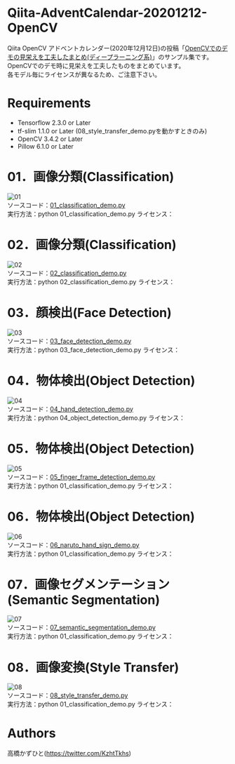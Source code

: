 # Qiita-AdventCalendar-20201212-OpenCV
Qiita OpenCV アドベントカレンダー(2020年12月12日)の投稿「[OpenCVでのデモの見栄えを工夫したまとめ(ディープラーニング系)](https://qiita.com/Kazuhito/private/f8f21956436dc410f8d2)」のサンプル集です。<br>
OpenCVでのデモ時に見栄えを工夫したものをまとめています。<br>
各モデル毎にライセンスが異なるため、ご注意下さい。

# Requirements
* Tensorflow 2.3.0 or Later
* tf-slim 1.1.0 or Later (08_style_transfer_demo.pyを動かすときのみ)
* OpenCV 3.4.2 or Later
* Pillow 6.1.0 or Later

# 01．画像分類(Classification)
![01](https://user-images.githubusercontent.com/37477845/101269862-7b787700-37b6-11eb-8006-2b7c42402f09.gif)<br>
ソースコード：[01_classification_demo.py](https://github.com/Kazuhito00/Qiita-AdventCalendar-20201212-OpenCV/blob/main/01_classification_demo.py)<br>
実行方法：python 01_classification_demo.py
ライセンス：

# 02．画像分類(Classification)
![02](https://user-images.githubusercontent.com/37477845/101269864-7e736780-37b6-11eb-8448-559ae000a3ca.gif)<br>
ソースコード：[02_classification_demo.py](https://github.com/Kazuhito00/Qiita-AdventCalendar-20201212-OpenCV/blob/main/02_classification_demo.py)<br>
実行方法：python 02_classification_demo.py
ライセンス：

# 03．顔検出(Face Detection)
![03](https://user-images.githubusercontent.com/37477845/101269865-816e5800-37b6-11eb-87b6-73d8be6ccc9c.gif)<br>
ソースコード：[03_face_detection_demo.py](https://github.com/Kazuhito00/Qiita-AdventCalendar-20201212-OpenCV/blob/main/03_face_detection_demo.py)<br>
実行方法：python 03_face_detection_demo.py
ライセンス：

# 04．物体検出(Object Detection)
![04](https://user-images.githubusercontent.com/37477845/101269866-84694880-37b6-11eb-9b61-3e56373f6faf.gif)<br>
ソースコード：[04_hand_detection_demo.py](https://github.com/Kazuhito00/Qiita-AdventCalendar-20201212-OpenCV/blob/main/04_hand_detection_demo.py)<br>
実行方法：python 04_object_detection_demo.py
ライセンス：

# 05．物体検出(Object Detection)
![05](https://user-images.githubusercontent.com/37477845/101269868-892dfc80-37b6-11eb-8057-c0d199fd951b.gif)<br>
ソースコード：[05_finger_frame_detection_demo.py](https://github.com/Kazuhito00/Qiita-AdventCalendar-20201212-OpenCV/blob/main/05_finger_frame_detection_demo.py)<br>
実行方法：python 01_classification_demo.py
ライセンス：

# 06．物体検出(Object Detection)
![06](https://user-images.githubusercontent.com/37477845/101269869-8cc18380-37b6-11eb-8b67-69d9373144a1.gif)<br>
ソースコード：[06_naruto_hand_sign_demo.py](https://github.com/Kazuhito00/Qiita-AdventCalendar-20201212-OpenCV/blob/main/06_naruto_hand_sign_demo.py)<br>
実行方法：python 01_classification_demo.py
ライセンス：

# 07．画像セグメンテーション(Semantic Segmentation)
![07](https://user-images.githubusercontent.com/37477845/101269874-93e89180-37b6-11eb-984f-c2b9e45c200d.gif)<br>
ソースコード：[07_semantic_segmentation_demo.py](https://github.com/Kazuhito00/Qiita-AdventCalendar-20201212-OpenCV/blob/main/07_semantic_segmentation_demo.py)<br>
実行方法：python 01_classification_demo.py
ライセンス：

# 08．画像変換(Style Transfer)
![08](https://user-images.githubusercontent.com/37477845/101269875-9519be80-37b6-11eb-8265-a4ed14f695b0.gif)<br>
ソースコード：[08_style_transfer_demo.py](https://github.com/Kazuhito00/Qiita-AdventCalendar-20201212-OpenCV/blob/main/08_style_transfer_demo.py)<br>
実行方法：python 01_classification_demo.py
ライセンス：

# Authors
高橋かずひと(https://twitter.com/KzhtTkhs)
